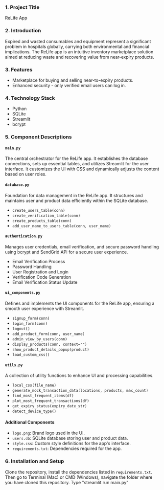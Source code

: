 ### 1. Project Title
ReLife App

### 2. Introduction
Expired and wasted consumables and equipment represent a significant problem in hospitals globally, carrying both environmental and financial implications. The ReLife app is an intuitive inventory marketplace solution aimed at reducing waste and recovering value from near-expiry products.

### 3. Features
- Marketplace for buying and selling near-to-expiry products.
- Enhanced security - only verified email users can log in.

### 4. Technology Stack
- Python
- SQLite
- Streamlit
- bcrypt

### 5. Component Descriptions

#### `main.py`
The central orchestrator for the ReLife app. It establishes the database connections, sets up essential tables, and utilizes Streamlit for the user interface. It customizes the UI with CSS and dynamically adjusts the content based on user roles.

#### `database.py`
Foundation for data management in the ReLife app. It structures and maintains user and product data efficiently within the SQLite database.

- `create_users_table(conn)`
- `create_verification_table(conn)`
- `create_products_table(conn)`
- `add_user_name_to_users_table(conn, user_name)`

#### `authentication.py`
Manages user credentials, email verification, and secure password handling using bcrypt and SendGrid API for a secure user experience.

- Email Verification Process
- Password Handling
- User Registration and Login
- Verification Code Generation
- Email Verification Status Update

#### `ui_components.py`
Defines and implements the UI components for the ReLife app, ensuring a smooth user experience with Streamlit.

- `signup_form(conn)`
- `login_form(conn)`
- `logout()`
- `add_product_form(conn, user_name)`
- `admin_view_by_users(conn)`
- `display_products(conn, context="")`
- `show_product_details_popup(product)`
- `load_custom_css()`

#### `utils.py`
A collection of utility functions to enhance UI and processing capabilities.

- `local_css(file_name)`
- `generate_mock_transaction_data(locations, products, max_count)`
- `find_most_frequent_items(df)`
- `plot_most_frequent_transactions(df)`
- `get_expiry_status(expiry_date_str)`
- `detect_device_type()`

#### Additional Components
- `logo.png`: Brand logo used in the UI.
- `users.db`: SQLite database storing user and product data.
- `style.css`: Custom style definitions for the app's interface.
- `requirements.txt`: Dependencies required for the app.

### 6. Installation and Setup
Clone the repository, install the dependencies listed in `requirements.txt`. Then go to Terminal (Mac) or CMD (Windows), navigate the folder where you have cloned this repository. Type "streamlit run main.py"

